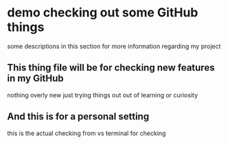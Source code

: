 # demo checking out some GitHub things
some descriptions in this section for more information regarding my project
## This thing file will be for checking new features in my GitHub
nothing overly new just trying things out out of learning or curiosity
## And this is for a personal setting
this is the actual checking from vs terminal for checking

